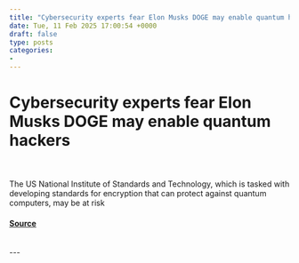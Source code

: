 ```yaml
---
title: "Cybersecurity experts fear Elon Musks DOGE may enable quantum hackers"
date: Tue, 11 Feb 2025 17:00:54 +0000
draft: false
type: posts
categories: 
- 
---
```

# Cybersecurity experts fear Elon Musks DOGE may enable quantum hackers

<br/>

<br/>
The US National Institute of Standards and Technology, which is tasked with developing standards for encryption that can protect against quantum computers, may be at risk

#### [Source](https://www.newscientist.com/article/2467550-cybersecurity-experts-fear-elon-musks-doge-may-enable-quantum-hackers/?utm_campaign=RSS%7CNSNS&utm_source=NSNS&utm_medium=RSS&utm_content=technology)

<br/>
---
